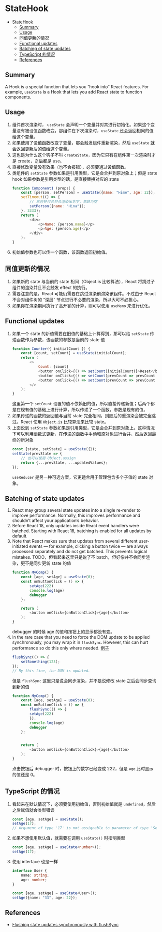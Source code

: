 # StateHook


<!-- TOC -->

- [StateHook](#statehook)
    - [Summary](#summary)
    - [Usage](#usage)
    - [同值更新的情况](#同值更新的情况)
    - [Functional updates](#functional-updates)
    - [Batching of state updates](#batching-of-state-updates)
    - [TypeScript 的情况](#typescript-的情况)
    - [References](#references)

<!-- /TOC -->


## Summary
A Hook is a special function that lets you “hook into” React features. For example, `useState` is a Hook that lets you add React state to function components.


## Usage
1. 组件首次渲染时， `useState` 会声明一个变量并对其进行初始化。如果这个变量没有被设值函数改变，那组件在下次渲染时，`useState` 还会返回相同的值给这个变量。
2. 如果使用了设值函数改变了变量，那会触发组件重新渲染，然后 `useState` 就会返回更新后的值给这个变量。
3. 这也是为什么这个钩子不叫 `createState`，因为它只有在组件第一次渲染时才是 create，之后都是 use。
4. 直接修改变量没有效果（也不会报错），必须要通过设值函数。
5. 类组件的 `setState` 参数如果是引用类型，它是会合并到原对象上；但是 state hook 如果参数是引用类型的话，是直接替换对应的 state
    ```js
    function Component1 (props) {
        const [person, setPerson] = useState({name: "Hime", age: 22});
        setTimeout(() => {
            // 三秒钟只会只会渲染出名字，年龄为空
            setPerson({name: "Hina"});
        }, 3333);
        return (
            <div>
                <p>Name: {person.name}</p>
                <p>Age: {person.age}</p>
            </div>
        );
    }
    ```
6. 初始值参数也可以传一个函数，该函数返回初始值。


## 同值更新的情况
1. 如果新的 state 与当前的 state 相同（Object.is 比较算法），React 将跳过子组件的渲染并且不会触发 effect 的执行。
2. 需要注意的是，React 可能仍需要在跳过渲染前渲染该组件。不过由于 React 不会对组件树的 “深层” 节点进行不必要的渲染，所以大可不必担心。
3. 如果你在渲染期间执行了高开销的计算，则可以使用 `useMemo` 来进行优化。


## Functional updates
1. 如果一个 state 的新值需要在旧值的基础上计算得到，那可以给 `setState` 传递函数作为参数，该函数的参数是当前的 state 值
    ```js
    function Counter({ initialCount }) {
        const [count, setCount] = useState(initialCount);
        return (
            <>
                Count: {count}
                <button onClick={() => setCount(initialCount)}>Reset</button>
                <button onClick={() => setCount(prevCount => prevCount - 1)}>-</button>
                <button onClick={() => setCount(prevCount => prevCount + 1)}>+</button>
            </>
        );
    }
    ```
    这里第一个 `setCount` 设置的值不依赖旧的值，所以直接传递新值；后两个都是在现有值的基础上进行计算，所以传递了一个函数，参数是现有的值。
2. 如果传递的函数的返回值与当前 state 完全相同，则随后的重渲染会被完全跳过。React 使用 `Object.is` 比较算法来比较 state。
3. 上面说到 `setState` 参数如果是引用类型，它是会合并到原对象上。这种情况下可以利用函数式更新，在传递的函数中手动和原对象进行合并，然后返回最终的新对象
    ```js
    const [state, setState] = useState({});
    setState(prevState => {
        // 也可以使用 Object.assign
        return {...prevState, ...updatedValues};
    });
    ```
    `useReducer` 是另一种可选方案，它更适合用于管理包含多个子值的 state 对象。


## Batching of state updates
1. React may group several state updates into a single re-render to improve performance. Normally, this improves performance and shouldn’t affect your application’s behavior.
2. Before React 18, only updates inside React event handlers were batched. Starting with React 18, batching is enabled for all updates by default. 
3. Note that React makes sure that updates from several different user-initiated events — for example, clicking a button twice — are always processed separately and do not get batched. This prevents logical mistakes. TODO，但看起来这里只是说了不 batch，但好像并不会同步渲染，更不是同步更新 state 的值
    ```js
    function MyComp() {
        const [age, setAge] = useState(0);
        const onButtonClick = () => {
            setAge(222)
            console.log(age)
            debugger
        };

        return (
            <button onClick={onButtonClick}>{age}</button>
        );
    }
    ```
    debugger 的时候 age 的值和按钮上的显示都没有变。
4. In the rare case that you need to force the DOM update to be applied synchronously, you may wrap it in `flushSync`. However, this can hurt performance so do this only where needed. [例子](https://react.dev/learn/manipulating-the-dom-with-refs#flushing-state-updates-synchronously-with-flush-sync)
    ```js
    flushSync(() => {
        setSomething(123);
    });
    // By this line, the DOM is updated.
    ```
    但是 `flushSync` 这里只是说会同步渲染，并不是说修改 state 之后会同步查询到新的值
    ```js
    function MyComp() {
        const [age, setAge] = useState(0);
        const onButtonClick = () => {
            flushSync(() => {
            setAge(222)
            });
            console.log(age)
            debugger
        };
        

        return (
            <button onClick={onButtonClick}>{age}</button>
        );
    }
    ```
    点击按钮后 debugger 时，按钮上的数字已经变成 222，但是 `age` 此时显示的值还是 0。


## TypeScript 的情况
1. 看起来在默认情况下，必须要使用初始值，否则初始值就是 `undefined`，然后之后赋值就会类型错误
    ```ts
    const [age, setAge] = useState();
    setAge(17); 
    // Argument of type '17' is not assignable to parameter of type 'SetStateAction<undefined>'.
    ```
2. 如果不想使用默认值，就需要在调用 `useState()` 时指明类型
    ```ts
    const [age, setAge] = useState<number>();
    setAge(17); 
    ``` 
3. 使用 interface 也是一样
    ```ts
    interface User {
        name: string;
        age: number;
    }
      
    const [age, setAge] = useState<User>();
    setAge({name: "33", age: 22}); 
    ```


## References
* [Flushing state updates synchronously with flushSync ](https://react.dev/learn/manipulating-the-dom-with-refs#flushing-state-updates-synchronously-with-flush-sync)

